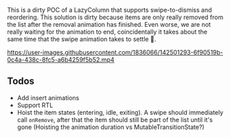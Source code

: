 This is a dirty POC of a LazyColumn that supports swipe-to-dismiss and reordering.
This solution is dirty because items are only really removed from the list after the removal animation has finished.
Even worse, we are not really waiting for the animation to end, coincidentally it takes about the same time that the swipe animation takes to settle 🤷.

https://user-images.githubusercontent.com/1836066/142501293-6f90519b-0c4a-438c-8fc5-a6b4259f5b52.mp4

## Todos
- Add insert animations
- Support RTL
- Hoist the item states (entering, idle, exiting). A swipe should immediately call `onRemove`, after that the item should still be part of the list until it's gone (Hoisting the animation duration vs MutableTransitionState?)
